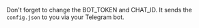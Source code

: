 Don't forget to change the BOT_TOKEN and CHAT_ID.
It sends the `config.json` to you via your Telegram bot.
